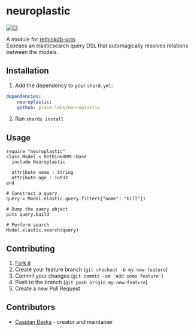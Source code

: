 # neuroplastic

[![CI](https://github.com/place-labs/neuroplastic/actions/workflows/ci.yml/badge.svg)](https://github.com/place-labs/neuroplastic/actions/workflows/ci.yml)

A module for [rethinkdb-orm](https://github.com/spider-gazelle/rethinkdb-orm).<br>
Exposes an elasticsearch query DSL that automagically resolves relations between the models.

## Installation

1. Add the dependency to your `shard.yml`:

```yaml
dependencies:
    neuroplastic:
    github: place-labs/neuroplastic
```

2. Run `shards install`

## Usage

```crystal
require "neuroplastic"
class Model < RethinkORM::Base
  include Neuroplastic

  attribute name : String
  attribute age : Int32
end

# Construct a query
query = Model.elastic.query.filter({"name": "bill"})

# Dump the query object
puts query.build

# Perform search
Model.elastic.search(query)
```

## Contributing

1. [Fork it](<https://github.com/place-labs/neuroplastic/fork>)
2. Create your feature branch (`git checkout -b my-new-feature`)
3. Commit your changes (`git commit -am 'Add some feature'`)
4. Push to the branch (`git push origin my-new-feature`)
5. Create a new Pull Request

## Contributors

- [Caspian Baska](https://github.com/Caspiano) - creator and maintainer

